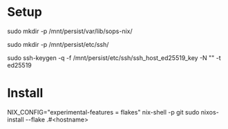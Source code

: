 # Setup

sudo mkdir -p /mnt/persist/var/lib/sops-nix/

sudo mkdir -p /mnt/persist/etc/ssh/

sudo ssh-keygen -q -f /mnt/persist/etc/ssh/ssh_host_ed25519_key -N "" -t ed25519

# Install

NIX_CONFIG="experimental-features = flakes" nix-shell -p git
sudo nixos-install --flake .#\<hostname\>
